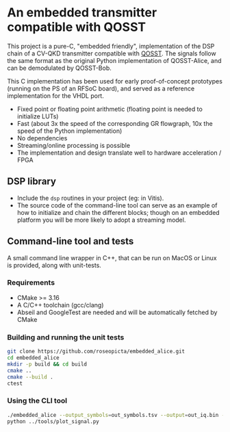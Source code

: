 # An embedded transmitter compatible with QOSST

This project is a pure-C, "embedded friendly", implementation of the DSP chain of a CV-QKD transmitter compatible with [QOSST](https://github.com/qosst/qosst-alice/blob/main/qosst_alice/dsp.py). The signals follow the same format as the original Python implementation of QOSST-Alice, and can be demodulated by QOSST-Bob.

This C implementation has been used for early proof-of-concept prototypes (running on the PS of an RFSoC board), and served as a reference implementation for the VHDL port.

* Fixed point or floating point arithmetic (floating point is needed to initialize LUTs)
* Fast (about 3x the speed of the corresponding GR flowgraph, 10x the speed of the Python implementation)
* No dependencies
* Streaming/online processing is possible
* The implementation and design translate well to hardware acceleration / FPGA

## DSP library

* Include the ```dsp``` routines in your project (eg: in Vitis).
* The source code of the command-line tool can serve as an example of how to initialize and chain the different blocks; though on an embedded platform you will be more likely to adopt a streaming model.

## Command-line tool and tests

A small command line wrapper in C++, that can be run on MacOS or Linux is provided, along with unit-tests.

### Requirements

- CMake >= 3.16
- A C/C++ toolchain (gcc/clang)
- Abseil and GoogleTest are needed and will be automatically fetched by CMake

### Building and running the unit tests

```bash
git clone https://github.com/roseopicta/embedded_alice.git
cd embedded_alice
mkdir -p build && cd build
cmake ..
cmake --build .
ctest
```

### Using the CLI tool

```bash
./embedded_alice --output_symbols=out_symbols.tsv --output=out_iq.bin --pilot_1_amplitude=0 --pilot_2_amplitude=0 --shift_frequency=0
python ../tools/plot_signal.py
```
